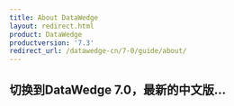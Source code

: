 ```yaml
---
title: About DataWedge
layout: redirect.html
product: DataWedge
productversion: '7.3'
redirect_url: /datawedge-cn/7-0/guide/about/
---
```


## 切换到DataWedge 7.0，最新的中文版...
